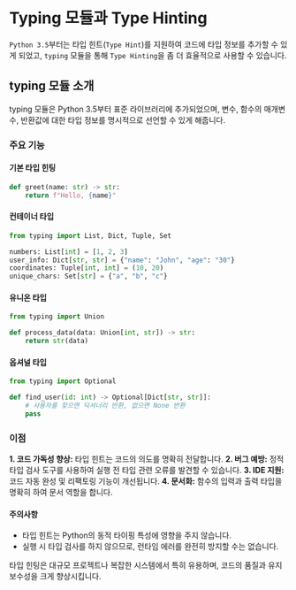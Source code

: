 # Typing 모듈과 Type Hinting

`Python 3.5`부터는 타입 힌트(`Type Hint`)를 지원하여 코드에 타입 정보를 추가할 수 있게 되었고, `typing` 모듈을 통해 `Type Hinting`을 좀 더 효율적으로 사용할 수 있습니다.

## typing 모듈 소개

typing 모듈은 Python 3.5부터 표준 라이브러리에 추가되었으며, 변수, 함수의 매개변수, 반환값에 대한 타입 정보를 명시적으로 선언할 수 있게 해줍니다.

### 주요 기능

#### 기본 타입 힌팅

```python
def greet(name: str) -> str:
    return f"Hello, {name}"
```

#### 컨테이너 타입

```python
from typing import List, Dict, Tuple, Set

numbers: List[int] = [1, 2, 3]
user_info: Dict[str, str] = {"name": "John", "age": "30"}
coordinates: Tuple[int, int] = (10, 20)
unique_chars: Set[str] = {"a", "b", "c"}
```

#### 유니온 타입

```python
from typing import Union

def process_data(data: Union[int, str]) -> str:
    return str(data)
```

#### 옵셔널 타입

```python
from typing import Optional

def find_user(id: int) -> Optional[Dict[str, str]]:
    # 사용자를 찾으면 딕셔너리 반환, 없으면 None 반환
    pass
```

### 이점

**1. 코드 가독성 향상:** 타입 힌트는 코드의 의도를 명확히 전달합니다.
**2. 버그 예방:** 정적 타입 검사 도구를 사용하여 실행 전 타입 관련 오류를 발견할 수 있습니다.
**3. IDE 지원:** 코드 자동 완성 및 리팩토링 기능이 개선됩니다.
**4. 문서화:** 함수의 입력과 출력 타입을 명확히 하여 문서 역할을 합니다.

#### 주의사항

- 타입 힌트는 Python의 동적 타이핑 특성에 영향을 주지 않습니다.
- 실행 시 타입 검사를 하지 않으므로, 런타임 에러를 완전히 방지할 수는 없습니다.

타입 힌팅은 대규모 프로젝트나 복잡한 시스템에서 특히 유용하며, 코드의 품질과 유지보수성을 크게 향상시킵니다.
